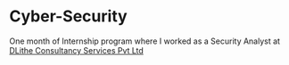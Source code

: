 # Cyber-Security
One month of Internship program where I worked as a Security Analyst at [DLithe Consultancy Services Pvt Ltd](https://www.dlithe.com/)
